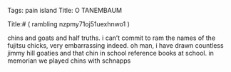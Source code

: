 Tags: pain island
Title: O TANEMBAUM
  
Title:# ( rambling nzpmy71oj51uexhnwo1 )  
  
chins and goats and half truths. i can’t commit to ram the names of the fujitsu chicks, very embarrassing indeed. oh man, i have drawn countless jimmy hill goaties and that chin in school reference books at school. in memorian we played chins with schnapps